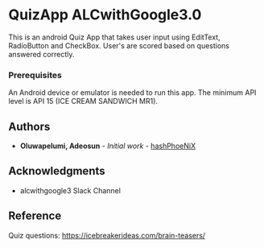 # QuizApp ALCwithGoogle3.0

This is an android Quiz App that takes user input using EditText, RadioButton and CheckBox. User's are scored based on questions answered correctly.

### Prerequisites

An Android device or emulator is needed to run this app. 
The minimum API level is API 15  (ICE CREAM SANDWICH MR1).

## Authors

* **Oluwapelumi, Adeosun** - *Initial work* - [hashPhoeNiX](https://github.com/hashPhoeNiX)

## Acknowledgments

* alcwithgoogle3 Slack Channel


## Reference

Quiz questions: https://icebreakerideas.com/brain-teasers/
